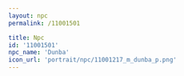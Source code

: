 ```yaml
---
layout: npc
permalink: /11001501

title: Npc
id: '11001501'
npc_name: 'Dunba'
icon_url: 'portrait/npc/11001217_m_dunba_p.png'
---
```

